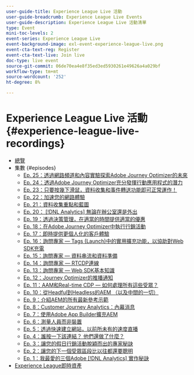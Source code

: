 ```yaml
---
user-guide-title: Experience League Live 活動
user-guide-breadcrumb: Experience League Live Events
user-guide-description: Experience League Live 活動清單
type: Event
mini-toc-levels: 2
event-series: Experience League Live
event-background-image: exl-event-experience-league-live.png
event-cta-text-reg: Register
event-cta-text-live: Join live
doc-type: live event
source-git-commit: 06de70ea4e8f35ed3ed5930261e49626a4a029bf
workflow-type: tm+mt
source-wordcount: '252'
ht-degree: 8%

---
```



# Experience League Live 活動 {#experience-league-live-recordings}

+ [總覽](overview.md)
+ 集數 {#episodes}
   + [Ep. 25：透過網路頻道和內容實驗探索Adobe Journey Optimizer的未來](episodes/exl-live-episode-6-14-23.md)
   + [Ep. 24：透過Adobe Journey Optimizer充分發揮行動應用程式的潛力](episodes/exl-live-episode-5-24-23.md)
   + [Ep. 23：只要按幾下滑鼠，資料收集和事件轉送功能即可正常運作！](episodes/exl-live-episode-4-25-23.md)
   + [Ep. 22：加速您的網路體驗](episodes/exl-live-episode-2-16-23.md)
   + [Ep. 21：資料收集重點和藍圖](episodes/exl-live-episode-1-26-23.md)
   + [Ep. 20： [!DNL Analytics] 無論在辦公室還是外出](episodes/exl-live-episode-11-18-22.md)
   + [Ep. 19：透過決策管理，在適當的時間提供適當的優惠](episodes/exl-live-episode-10-25-22.md)
   + [Ep. 18：在Adobe Journey Optimizer中執行行銷活動](episodes/exl-live-episode-09-22-22.md)
   + [Ep. 17：即時提供更個人化的客戶體驗](episodes/exl-live-episode-09-20-22.md)
   + [Ep. 16：詢問專家 — Tags (Launch)中的實用擴充功能，以協助對Web SDK充電](episodes/exl-live-episode-08-23-22.md)
   + [Ep. 15：詢問專家 — 資料串流和資料準備](episodes/exl-live-episode-07-21-22.md)
   + [Ep. 14：詢問專家 — RTCDP連線](episodes/exl-live-episode-06-23-22.md)
   + [Ep. 13：詢問專家 — Web SDK基本知識](episodes/exl-live-episode-05-26-22.md)
   + [Ep. 12：Journey Optimizer的推播通知](episodes/exl-live-episode-05-12-22.md)
   + [Ep. 11：AAM和Real-time CDP — 如何處理所有這些受眾？](episodes/exl-live-episode-04-28-22.md)
   + [Ep. 10：從Headful到Headless的AEM （以及中間的一切）](episodes/exl-live-episode-04-21-22.md)
   + [Ep. 9：介紹AEM的所有最新參考示範](episodes/exl-live-episode-02-03-22.md)
   + [Ep. 8：Customer Journey Analytics：內幕消息](episodes/exl-live-episode-08.md)
   + [Ep. 7：使用Adobe App Builder擴充AEM](episodes/exl-live-episode-07.md)
   + [Ep. 6：測量人員而非裝置](episodes/exl-live-episode-06.md)
   + [Ep. 5：透過快速建立網站，以前所未有的速度直播](episodes/exl-live-episode-05.md)
   + [Ep. 4：誰按一下該連結？ 他們還做了什麼？](episodes/exl-live-episode-04.md)
   + [Ep. 3：讓您的假日行銷活動脫穎而出的專家秘訣](episodes/exl-live-episode-03.md)
   + [Ep. 2：讓您的下一個受眾區段比以往都還要聰明](episodes/exl-live-episode-02.md)
   + [Ep. 1：我最愛的三個Adobe [!DNL Analytics] 實作秘訣](episodes/exl-live-episode-01.md)
+ [Experience League即時資產](exl-live-assets.md)
